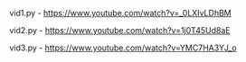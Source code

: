 vid1.py - https://www.youtube.com/watch?v=_0LXIvLDhBM

vid2.py - https://www.youtube.com/watch?v=1j0T45Ud8aE

vid3.py - https://www.youtube.com/watch?v=YMC7HA3YJ_o